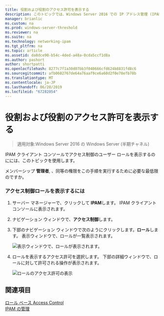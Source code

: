 ```yaml
---
title: 役割および役割のアクセス許可を表示する
description: このトピックでは、Windows Server 2016 での IP アドレス管理 (IPAM) の管理ガイドの一部です。
manager: brianlic
ms.custom: na
ms.prod: windows-server-threshold
ms.reviewer: na
ms.suite: na
ms.technology: networking-ipam
ms.tgt_pltfrm: na
ms.topic: article
ms.assetid: da8dce90-b54c-4ded-a48a-0cda5ccf1d8a
ms.author: pashort
author: shortpatti
ms.openlocfilehash: 8277c7f1a30d07bb3f040666cfd624b8831fd8c6
ms.sourcegitcommit: afb0602767de64a76aaf9ce6a60d2f0e78efb78b
ms.translationtype: MT
ms.contentlocale: ja-JP
ms.lasthandoff: 06/20/2019
ms.locfileid: "67282054"
---
```

# <a name="view-roles-and-role-permissions"></a>役割および役割のアクセス許可を表示する

>適用対象:Windows Server 2016 の Windows Server (半期チャネル)

IPAM クライアント コンソールでアクセス制御のユーザー ロールを表示するのにには、このトピックを使用します。  
  
メンバーシップ **管理者**, 、同等の権限をこの手順を実行するために必要な最低限のですか。  
  
### <a name="to-view-access-control-roles"></a>アクセス制御ロールを表示するには  
  
1.  サーバー マネージャーで、クリックして  **IPAM**します。 IPAM クライアント コンソールに表示されます。  
  
2.  ナビゲーション ウィンドウで、**アクセス制御**します。  
  
3.  下部のナビゲーション ウィンドウで次のようにクリックします。**ロール**します。 表示ウィンドウで、ロールが一覧表示されます。  
  
    ![表示ウィンドウで、ロールが表示されます。](../../media/View-Roles-and-Role-Permissions/ipam_ViewRoles_01.jpg)  
  
4.  ロールを表示するアクセス許可を選択します。 下部の詳細ウィンドウで、ロールに対して許可される操作が表示されます。  
  
    ![ロールのアクセス許可の表示](../../media/View-Roles-and-Role-Permissions/ipam_ViewRoles_02.jpg)  
  
## <a name="see-also"></a>関連項目  
[ロール ベース Access Control](Role-based-Access-Control.md)  
[IPAM の管理](Manage-IPAM.md)  
  


